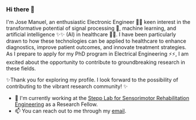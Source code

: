 ### Hi there 👋

I'm Jose Manuel, an enthusiastic Electronic Engineer 🔋🔋 keen interest in the transformative potential of signal processing 🌊, machine learning, and artificial intelligence ✨✨ (AI) in healthcare 💊💊. 
I have been particularly drawn to how these technologies can be applied to healthcare to enhance diagnostics, improve patient outcomes, and innovate treatment strategies.
As I prepare to apply for my PhD program in Electrical Engineering ⚡⚡, I am excited about the opportunity to contribute to groundbreaking research in these fields. 

✨Thank you for exploring my profile. I look forward to the possibility of contributing to the vibrant research community! ✨

- 👔 I'm currently working at the [Stepp Lab for Sensorimotor Rehabilitation Engineering](https://sites.bu.edu/stepplab/) as a Research Fellow.
- 📫 You can reach out to me through my [email](mailto:rojaso.josema@gmail.com?subject=[GitHub]%Profile%). 

<!---
josemarojaso/josemarojaso is a ✨ special ✨ repository because its `README.md` (this file) appears on your GitHub profile.
You can click the Preview link to take a look at your changes.
--->
